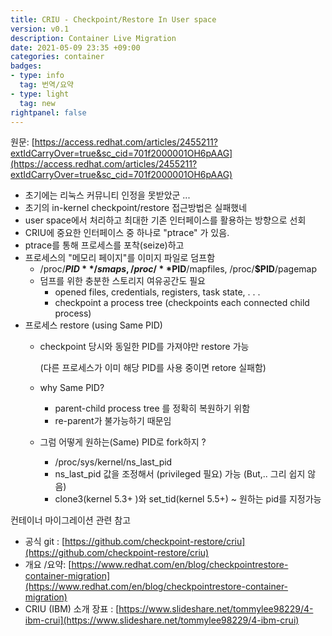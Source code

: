 ```yaml
---
title: CRIU - Checkpoint/Restore In User space
version: v0.1
description: Container Live Migration
date: 2021-05-09 23:35 +09:00
categories: container
badges:
- type: info
  tag: 번역/요약
- type: light
  tag: new
rightpanel: false
---
```

원문: [https://access.redhat.com/articles/2455211?extIdCarryOver=true&sc_cid=701f2000001OH6pAAG](https://access.redhat.com/articles/2455211?extIdCarryOver=true&sc_cid=701f2000001OH6pAAG)

- 초기에는 리눅스 커뮤니티 인정을 못받았군 ...
- 초기의 in-kernel checkpoint/restore 접근방법은 실패했네
- user space에서 처리하고 최대한 기존 인터페이스를 활용하는 방향으로 선회
- CRIU에 중요한 인터페이스 중 하나로 "ptrace" 가 있음.
- ptrace를 통해 프로세스를 포착(seize)하고
- 프로세스의 "메모리 페이지"를 이미지 파일로 덤프함
    - /proc/**$PID**/smaps, /proc/**$PID**/mapfiles, /proc/**$PID**/pagemap
    - 덤프를 위한 충분한 스토리지 여유공간도 필요
        - opened files, credentials, registers, task state, . . .
        - checkpoint a process tree (checkpoints each connected child process)
- 프로세스 restore (using Same PID)
    - checkpoint 당시와 동일한 PID를 가져야만 restore 가능

        (다른 프로세스가 이미 해당 PID를 사용 중이면 retore 실패함)

    - why Same PID?
        - parent-child process tree 를 정확히 복원하기 위함
        - re-parent가 불가능하기 때문임
    - 그럼 어떻게 원하는(Same) PID로 fork하지 ?
        - /proc/sys/kernel/ns_last_pid
        - ns_last_pid 값을 조정해서 (privileged 필요) 가능 (But,.. 그리 쉽지 않음)
        - clone3(kernel 5.3+ )와 set_tid(kernel 5.5+) ~ 원하는 pid를 지정가능

컨테이너 마이그레이션 관련 참고

- 공식 git : [https://github.com/checkpoint-restore/criu](https://github.com/checkpoint-restore/criu)
- 개요 /요약: [https://www.redhat.com/en/blog/checkpointrestore-container-migration](https://www.redhat.com/en/blog/checkpointrestore-container-migration)
- CRIU (IBM) 소개 장표 : [https://www.slideshare.net/tommylee98229/4-ibm-crui](https://www.slideshare.net/tommylee98229/4-ibm-crui)